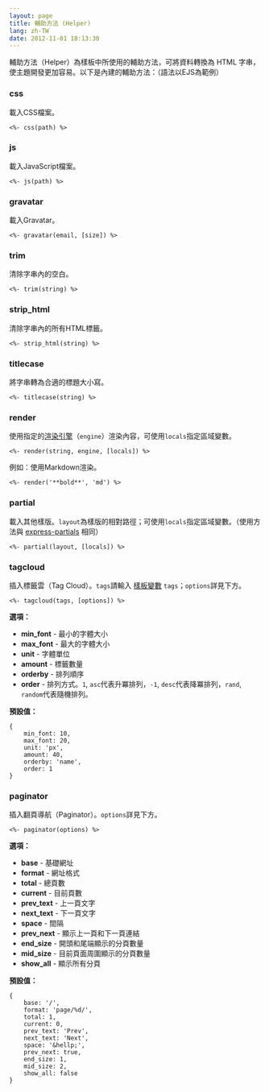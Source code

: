 ```yaml
---
layout: page
title: 輔助方法 (Helper)
lang: zh-TW
date: 2012-11-01 18:13:30
---
```


輔助方法（Helper）為樣板中所使用的輔助方法，可將資料轉換為 HTML 字串，使主題開發更加容易。以下是內建的輔助方法：（語法以EJS為範例）

### css

載入CSS檔案。

```
<%- css(path) %>
```

### js

載入JavaScript檔案。

```
<%- js(path) %>
```

### gravatar

載入Gravatar。

```
<%- gravatar(email, [size]) %>
```

### trim

清除字串內的空白。

```
<%- trim(string) %>
```

### strip_html

清除字串內的所有HTML標籤。

```
<%- strip_html(string) %>
```

### titlecase

將字串轉為合適的標題大小寫。

```
<%- titlecase(string) %>
```

### render

使用指定的[渲染引擎][2]（`engine`）渲染內容，可使用`locals`指定區域變數。

```
<%- render(string, engine, [locals]) %>
```

例如：使用Markdown渲染。

```
<%- render('**bold**', 'md') %>
```

### partial

載入其他樣版。`layout`為樣版的相對路徑；可使用`locals`指定區域變數。（使用方法與 [express-partials][1] 相同）

```
<%- partial(layout, [locals]) %>
```

### tagcloud

插入標籤雲（Tag Cloud）。`tags`請輸入 [樣板變數][3] `tags`；`options`詳見下方。

```
<%- tagcloud(tags, [options]) %>
```

**選項：**

- **min_font** - 最小的字體大小
- **max_font** - 最大的字體大小
- **unit** - 字體單位
- **amount** - 標籤數量
- **orderby** - 排列順序
- **order** - 排列方式。`1`, `asc`代表升冪排列，`-1`, `desc`代表降冪排列，`rand`, `random`代表隨機排列。

**預設值：**

```
{
	min_font: 10,
	max_font: 20,
	unit: 'px',
	amount: 40,
	orderby: 'name',
	order: 1
}
```

### paginator

插入翻頁導航（Paginator）。`options`詳見下方。

```
<%- paginator(options) %>
```

**選項：**

- **base** - 基礎網址
- **format** - 網址格式
- **total** - 總頁數
- **current** - 目前頁數
- **prev_text** - 上一頁文字
- **next_text** - 下一頁文字
- **space** - 間隔
- **prev_next** - 顯示上一頁和下一頁連結
- **end_size** - 開頭和尾端顯示的分頁數量
- **mid_size** - 目前頁面周圍顯示的分頁數量
- **show_all** - 顯示所有分頁

**預設值：**

```
{
	base: '/',
	format: 'page/%d/',
	total: 1,
	current: 0,
	prev_text: 'Prev',
	next_text: 'Next',
	space: '&hellp;',
	prev_next: true,
	end_size: 1,
	mid_size: 2,
	show_all: false
}
```

[1]: https://github.com/publicclass/express-partials
[2]: render.html
[3]: template-data.html